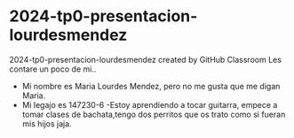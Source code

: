 # 2024-tp0-presentacion-lourdesmendez
2024-tp0-presentacion-lourdesmendez created by GitHub Classroom
Les contare un poco de mi..
- Mi nombre es Maria Lourdes Mendez, pero no me gusta que me digan Maria.
- Mi legajo es 147230-6
-Estoy aprendiendo a tocar guitarra, empece a tomar clases de bachata,tengo dos perritos que os trato como si fueran mis hijos jaja.

  
